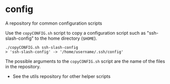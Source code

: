 # config

A repository for common configuration scripts

Use the `copyCONFIG.sh` script to copy a configuration script
such as "ssh-slash-config" to the home directory (`$HOME`).

```
./copyCONFIG.sh ssh-slash-config
> 'ssh-slash-config' -> '/home/username/.ssh/config'
```

The possible arguments to the `copyCONFIG.sh` script are the
name of the files in the repository.

* See the utils repository for other helper scripts
